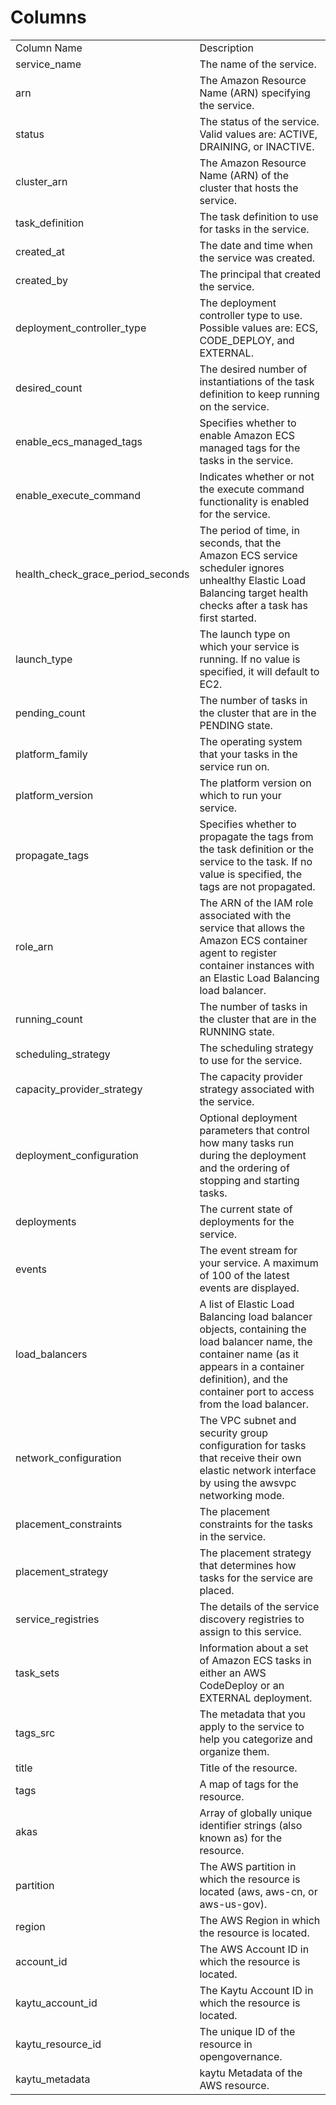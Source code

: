 # Columns  

<table>
	<tr><td>Column Name</td><td>Description</td></tr>
	<tr><td>service_name</td><td>The name of the service.</td></tr>
	<tr><td>arn</td><td>The Amazon Resource Name (ARN) specifying the service.</td></tr>
	<tr><td>status</td><td>The status of the service. Valid values are: ACTIVE, DRAINING, or INACTIVE.</td></tr>
	<tr><td>cluster_arn</td><td>The Amazon Resource Name (ARN) of the cluster that hosts the service.</td></tr>
	<tr><td>task_definition</td><td>The task definition to use for tasks in the service.</td></tr>
	<tr><td>created_at</td><td>The date and time when the service was created.</td></tr>
	<tr><td>created_by</td><td>The principal that created the service.</td></tr>
	<tr><td>deployment_controller_type</td><td>The deployment controller type to use. Possible values are: ECS, CODE_DEPLOY, and EXTERNAL.</td></tr>
	<tr><td>desired_count</td><td>The desired number of instantiations of the task definition to keep running on the service.</td></tr>
	<tr><td>enable_ecs_managed_tags</td><td>Specifies whether to enable Amazon ECS managed tags for the tasks in the service.</td></tr>
	<tr><td>enable_execute_command</td><td>Indicates whether or not the execute command functionality is enabled for the service.</td></tr>
	<tr><td>health_check_grace_period_seconds</td><td>The period of time, in seconds, that the Amazon ECS service scheduler ignores unhealthy Elastic Load Balancing target health checks after a task has first started.</td></tr>
	<tr><td>launch_type</td><td>The launch type on which your service is running. If no value is specified, it will default to EC2.</td></tr>
	<tr><td>pending_count</td><td>The number of tasks in the cluster that are in the PENDING state.</td></tr>
	<tr><td>platform_family</td><td>The operating system that your tasks in the service run on.</td></tr>
	<tr><td>platform_version</td><td>The platform version on which to run your service.</td></tr>
	<tr><td>propagate_tags</td><td>Specifies whether to propagate the tags from the task definition or the service to the task. If no value is specified, the tags are not propagated.</td></tr>
	<tr><td>role_arn</td><td>The ARN of the IAM role associated with the service that allows the Amazon ECS container agent to register container instances with an Elastic Load Balancing load balancer.</td></tr>
	<tr><td>running_count</td><td>The number of tasks in the cluster that are in the RUNNING state.</td></tr>
	<tr><td>scheduling_strategy</td><td>The scheduling strategy to use for the service.</td></tr>
	<tr><td>capacity_provider_strategy</td><td>The capacity provider strategy associated with the service.</td></tr>
	<tr><td>deployment_configuration</td><td>Optional deployment parameters that control how many tasks run during the deployment and the ordering of stopping and starting tasks.</td></tr>
	<tr><td>deployments</td><td>The current state of deployments for the service.</td></tr>
	<tr><td>events</td><td>The event stream for your service. A maximum of 100 of the latest events are displayed.</td></tr>
	<tr><td>load_balancers</td><td>A list of Elastic Load Balancing load balancer objects, containing the load balancer name, the container name (as it appears in a container definition), and the container port to access from the load balancer.</td></tr>
	<tr><td>network_configuration</td><td>The VPC subnet and security group configuration for tasks that receive their own elastic network interface by using the awsvpc networking mode.</td></tr>
	<tr><td>placement_constraints</td><td>The placement constraints for the tasks in the service.</td></tr>
	<tr><td>placement_strategy</td><td>The placement strategy that determines how tasks for the service are placed.</td></tr>
	<tr><td>service_registries</td><td>The details of the service discovery registries to assign to this service.</td></tr>
	<tr><td>task_sets</td><td>Information about a set of Amazon ECS tasks in either an AWS CodeDeploy or an EXTERNAL deployment.</td></tr>
	<tr><td>tags_src</td><td>The metadata that you apply to the service to help you categorize and organize them.</td></tr>
	<tr><td>title</td><td>Title of the resource.</td></tr>
	<tr><td>tags</td><td>A map of tags for the resource.</td></tr>
	<tr><td>akas</td><td>Array of globally unique identifier strings (also known as) for the resource.</td></tr>
	<tr><td>partition</td><td>The AWS partition in which the resource is located (aws, aws-cn, or aws-us-gov).</td></tr>
	<tr><td>region</td><td>The AWS Region in which the resource is located.</td></tr>
	<tr><td>account_id</td><td>The AWS Account ID in which the resource is located.</td></tr>
	<tr><td>kaytu_account_id</td><td>The Kaytu Account ID in which the resource is located.</td></tr>
	<tr><td>kaytu_resource_id</td><td>The unique ID of the resource in opengovernance.</td></tr>
	<tr><td>kaytu_metadata</td><td>kaytu Metadata of the AWS resource.</td></tr>
</table>